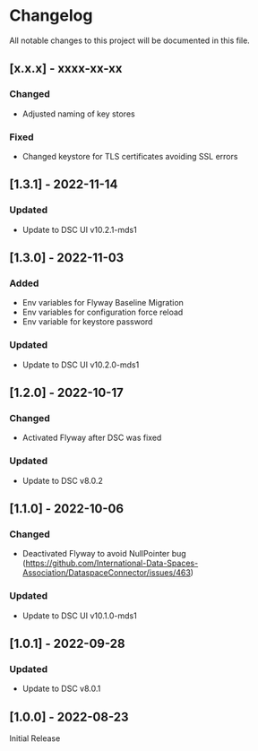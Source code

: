 # Changelog
All notable changes to this project will be documented in this file.

## [x.x.x] - xxxx-xx-xx

### Changed
- Adjusted naming of key stores

### Fixed
- Changed keystore for TLS certificates avoiding SSL errors


## [1.3.1] - 2022-11-14

### Updated
- Update to DSC UI v10.2.1-mds1


## [1.3.0] - 2022-11-03

### Added
- Env variables for Flyway Baseline Migration
- Env variables for configuration force reload
- Env variable for keystore password

### Updated
- Update to DSC UI v10.2.0-mds1


## [1.2.0] - 2022-10-17

### Changed
- Activated Flyway after DSC was fixed

### Updated
- Update to DSC v8.0.2


## [1.1.0] - 2022-10-06

### Changed
- Deactivated Flyway to avoid NullPointer bug (https://github.com/International-Data-Spaces-Association/DataspaceConnector/issues/463)

### Updated
- Update to DSC UI v10.1.0-mds1


## [1.0.1] - 2022-09-28

### Updated
- Update to DSC v8.0.1

## [1.0.0] - 2022-08-23
Initial Release